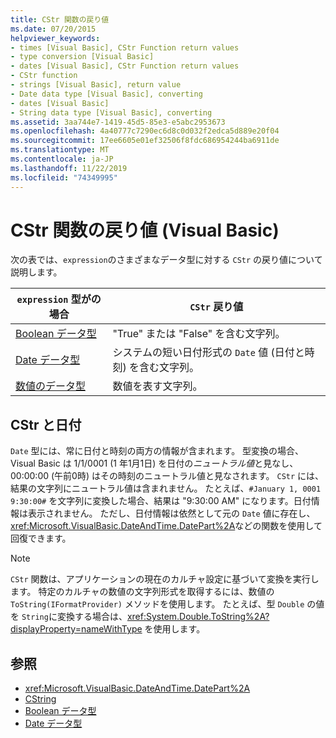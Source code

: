 ```yaml
---
title: CStr 関数の戻り値
ms.date: 07/20/2015
helpviewer_keywords:
- times [Visual Basic], CStr Function return values
- type conversion [Visual Basic]
- dates [Visual Basic], CStr Function return values
- CStr function
- strings [Visual Basic], return value
- Date data type [Visual Basic], converting
- dates [Visual Basic]
- String data type [Visual Basic], converting
ms.assetid: 3aa744e7-1419-45d5-85e3-e5abc2953673
ms.openlocfilehash: 4a40777c7290ec6d8c0d032f2edca5d889e20f04
ms.sourcegitcommit: 17ee6605e01ef32506f8fdc686954244ba6911de
ms.translationtype: MT
ms.contentlocale: ja-JP
ms.lasthandoff: 11/22/2019
ms.locfileid: "74349995"
---
```

# <a name="return-values-for-the-cstr-function-visual-basic"></a>CStr 関数の戻り値 (Visual Basic)
次の表では、`expression`のさまざまなデータ型に対する `CStr` の戻り値について説明します。  
  
|`expression` 型がの場合|`CStr` 戻り値|  
|-----------------------------|--------------------|  
|[Boolean データ型](../../../visual-basic/language-reference/data-types/boolean-data-type.md)|"True" または "False" を含む文字列。|  
|[Date データ型](../../../visual-basic/language-reference/data-types/date-data-type.md)|システムの短い日付形式の `Date` 値 (日付と時刻) を含む文字列。|  
|[数値のデータ型](../../../visual-basic/programming-guide/language-features/data-types/numeric-data-types.md)|数値を表す文字列。|  
  
## <a name="cstr-and-date"></a>CStr と日付  
 `Date` 型には、常に日付と時刻の両方の情報が含まれます。 型変換の場合、Visual Basic は 1/1/0001 (1 年1月1日) を日付の*ニュートラル値*と見なし、00:00:00 (午前0時) はその時刻のニュートラル値と見なされます。 `CStr` には、結果の文字列にニュートラル値は含まれません。 たとえば、`#January 1, 0001 9:30:00#` を文字列に変換した場合、結果は "9:30:00 AM" になります。日付情報は表示されません。 ただし、日付情報は依然として元の `Date` 値に存在し、<xref:Microsoft.VisualBasic.DateAndTime.DatePart%2A>などの関数を使用して回復できます。  
  
> [!NOTE]
> `CStr` 関数は、アプリケーションの現在のカルチャ設定に基づいて変換を実行します。 特定のカルチャの数値の文字列形式を取得するには、数値の `ToString(IFormatProvider)` メソッドを使用します。 たとえば、型 `Double` の値を `String`に変換する場合は、<xref:System.Double.ToString%2A?displayProperty=nameWithType> を使用します。  
  
## <a name="see-also"></a>参照

- <xref:Microsoft.VisualBasic.DateAndTime.DatePart%2A>
- [CString](../../../visual-basic/language-reference/functions/type-conversion-functions.md)
- [Boolean データ型](../../../visual-basic/language-reference/data-types/boolean-data-type.md)
- [Date データ型](../../../visual-basic/language-reference/data-types/date-data-type.md)
